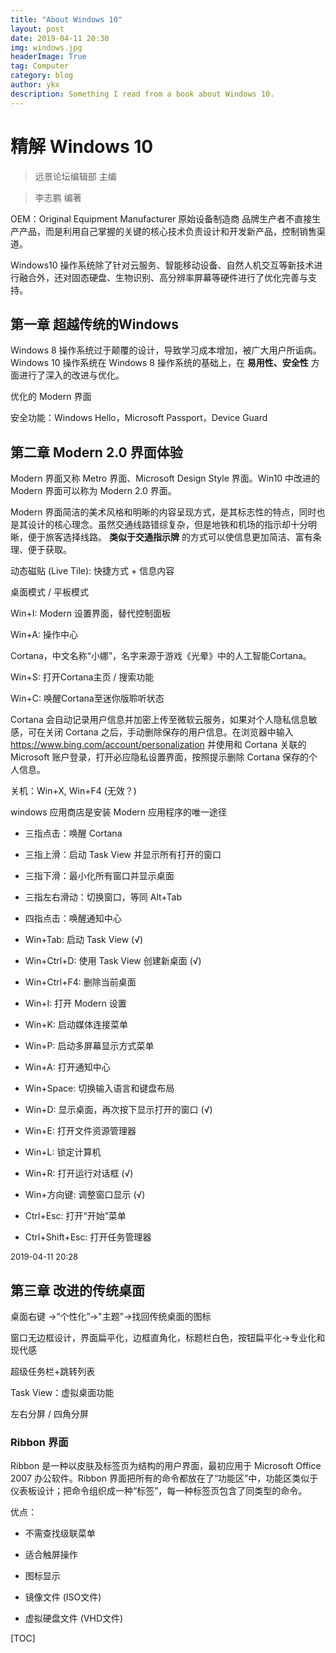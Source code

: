 ```yaml
---
title: "About Windows 10"
layout: post
date: 2019-04-11 20:30
img: windows.jpg
headerImage: True
tag: Computer
category: blog
author: ykx
description: Something I read from a book about Windows 10.
---
```


# 精解 Windows 10

> 远景论坛编辑部 主编

> 李志鹏 编著

OEM：Original Equipment Manufacturer 原始设备制造商
品牌生产者不直接生产产品，而是利用自己掌握的关键的核心技术负责设计和开发新产品，控制销售渠道。

Windows10 操作系统除了针对云服务、智能移动设备、自然人机交互等新技术进行融合外，还对固态硬盘、生物识别、高分辨率屏幕等硬件进行了优化完善与支持。

## 第一章 超越传统的Windows

Windows 8 操作系统过于颠覆的设计，导致学习成本增加，被广大用户所诟病。Windows 10 操作系统在 Windows 8 操作系统的基础上，在 **易用性、安全性** 方面进行了深入的改进与优化。

优化的 Modern 界面

安全功能：Windows Hello，Microsoft Passport，Device Guard

## 第二章 Modern 2.0 界面体验

Modern 界面又称 Metro 界面、Microsoft Design Style 界面。Win10 中改进的 Modern 界面可以称为 Modern 2.0 界面。

Modern 界面简洁的美术风格和明晰的内容呈现方式，是其标志性的特点，同时也是其设计的核心理念。虽然交通线路错综复杂，但是地铁和机场的指示却十分明晰，便于旅客选择线路。 **类似于交通指示牌** 的方式可以使信息更加简洁、富有条理、便于获取。

动态磁贴 (Live Tile): 快捷方式 + 信息内容

桌面模式 / 平板模式

Win+I: Modern 设置界面，替代控制面板

Win+A: 操作中心

Cortana，中文名称“小娜”，名字来源于游戏《光晕》中的人工智能Cortana。

Win+S: 打开Cortana主页 / 搜索功能

Win+C: 唤醒Cortana至迷你版聆听状态

Cortana 会自动记录用户信息并加密上传至微软云服务，如果对个人隐私信息敏感，可在关闭 Cortana 之后，手动删除保存的用户信息。在浏览器中输入 https://www.bing.com/account/personalization 并使用和 Cortana 关联的 Microsoft 账户登录，打开必应隐私设置界面，按照提示删除 Cortana 保存的个人信息。

关机：Win+X, Win+F4 (无效？)

windows 应用商店是安装 Modern 应用程序的唯一途径

* 三指点击：唤醒 Cortana
* 三指上滑：启动 Task View 并显示所有打开的窗口
* 三指下滑：最小化所有窗口并显示桌面
* 三指左右滑动：切换窗口，等同 Alt+Tab
* 四指点击：唤醒通知中心

* Win+Tab: 启动 Task View  (√)
* Win+Ctrl+D: 使用 Task View 创建新桌面  (√)
* Win+Ctrl+F4: 删除当前桌面
* Win+I: 打开 Modern 设置
* Win+K: 启动媒体连接菜单
* Win+P: 启动多屏幕显示方式菜单
* Win+A: 打开通知中心
* Win+Space: 切换输入语言和键盘布局
* Win+D: 显示桌面，再次按下显示打开的窗口  (√)
* Win+E: 打开文件资源管理器
* Win+L: 锁定计算机
* Win+R: 打开运行对话框  (√)
* Win+方向键: 调整窗口显示  (√)
* Ctrl+Esc: 打开“开始”菜单
* Ctrl+Shift+Esc: 打开任务管理器


<font size="2">2019-04-11 20:28</font>

## 第三章 改进的传统桌面

桌面右键 ->“个性化”->"主题"->找回传统桌面的图标

窗口无边框设计，界面扁平化，边框直角化，标题栏白色，按钮扁平化->专业化和现代感

超级任务栏+跳转列表

Task View：虚拟桌面功能

左右分屏 / 四角分屏

### Ribbon 界面

Ribbon 是一种以皮肤及标签页为结构的用户界面，最初应用于 Microsoft Office 2007 办公软件。Ribbon 界面把所有的命令都放在了“功能区”中，功能区类似于仪表板设计；把命令组织成一种“标签”，每一种标签页包含了同类型的命令。

优点：
* 不需查找级联菜单
* 适合触屏操作
* 图标显示

* 镜像文件 (ISO文件)
* 虚拟硬盘文件 (VHD文件)



[TOC]

